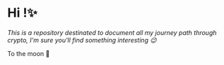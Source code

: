 # Hi !✨

_This is a repository destinated to document all my journey path through crypto, I'm sure you'll find something interesting 😉_

To the moon 🚀
